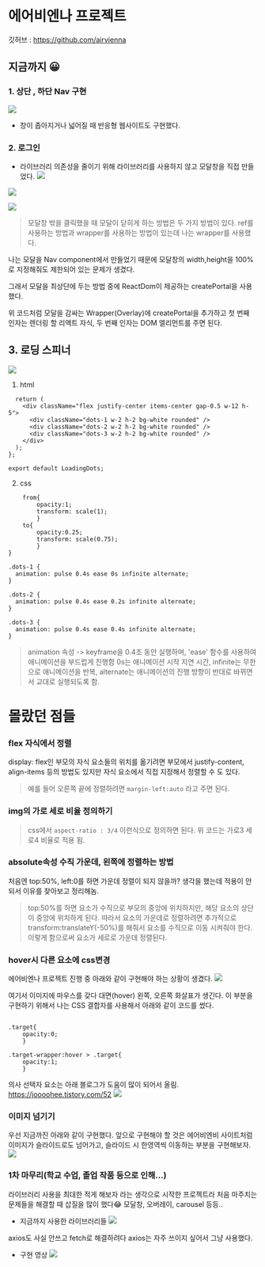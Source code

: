 # 에어비엔나 프로젝트

깃허브 : https://github.com/airvienna

## 지금까지 😀

### 1. 상단 , 하단 Nav 구현

![](https://velog.velcdn.com/images/kkb4363/post/d1e16701-a900-4ed0-8ca3-ec32920bdfac/image.png)

- 창이 좁아지거나 넓어질 때 반응형 웹사이트도 구현했다.

### 2. 로그인

- 라이브러리 의존성을 줄이기 위해 라이브러리를 사용하지 않고 모달창을 직접 만들었다.
  ![](https://velog.velcdn.com/images/kkb4363/post/a20eaa44-725c-45d4-8fad-21df73060ce7/image.png)

![](https://velog.velcdn.com/images/kkb4363/post/56b1989a-60eb-4ac0-9336-0ea99b8453b2/image.png)

![](https://velog.velcdn.com/images/kkb4363/post/9d82ec78-7803-46a1-8bd9-e3e5c7fd465e/image.png)

> 모달창 밖을 클릭했을 때 모달이 닫히게 하는 방법은 두 가지 방법이 있다.
> ref를 사용하는 방법과 wrapper를 사용하는 방법이 있는데 나는 wrapper를 사용했다.

나는 모달을 Nav component에서 만들었기 때문에 모달창의 width,height을 100%로 지정해줘도
제한되어 있는 문제가 생겼다.

그래서 모달을 최상단에 두는 방법 중에 ReactDom이 제공하는 createPortal을 사용했다.

위 코드처럼 모달을 감싸는 Wrapper(Overlay)에 createPortal을 추가하고 첫 번째 인자는 렌더링 할 리액트 자식, 두 번째 인자는 DOM 엘리먼트를 주면 된다.

## 3. 로딩 스피너

![](https://velog.velcdn.com/images/kkb4363/post/b1e6f14b-a393-452a-98fa-0f3ab1d4e644/image.gif)

1. html

```const LoadingDots = () => {
  return (
    <div className="flex justify-center items-center gap-0.5 w-12 h-5">
      <div className="dots-1 w-2 h-2 bg-white rounded" />
      <div className="dots-2 w-2 h-2 bg-white rounded" />
      <div className="dots-3 w-2 h-2 bg-white rounded" />
    </div>
  );
};

export default LoadingDots;
```

2. css

```@keyframes pulse{
	from{
    	opacity:1;
        transform: scale(1);
        }
    to{
    	opacity:0.25;
        transform: scale(0.75);
        }
}

.dots-1 {
  animation: pulse 0.4s ease 0s infinite alternate;
}

.dots-2 {
  animation: pulse 0.4s ease 0.2s infinite alternate;
}

.dots-3 {
  animation: pulse 0.4s ease 0.4s infinite alternate;
}
```

> animation 속성 -> keyframe을 0.4초 동안 실행하며, 'ease' 함수를 사용하여 애니메이션을 부드럽게 진행함 0s는 애니메이션 시작 지연 시간, infinite는 무한으로 애니메이션을 반복, alternate는 애니메이션의 진행 방향이 반대로 바뀌면서 교대로 실행되도록 함.

# 몰랐던 점들

### flex 자식에서 정렬

display: flex인 부모의 자식 요소들의 위치를 옮기려면 부모에서 justify-content, align-items 등의 방법도 있지만 자식 요소에서 직접 지정해서 정렬할 수 도 있다.

> 예를 들어 오른쪽 끝에 정렬하려면 `margin-left:auto` 라고 주면 된다.

### img의 가로 세로 비율 정의하기

> css에서 `aspect-ratio : 3/4` 이런식으로 정의하면 된다.
> 위 코드는 가로3 세로4 비율로 적용 됨.

### absolute속성 수직 가운데, 왼쪽에 정렬하는 방법

처음엔 top:50%, left:0를 하면 가운데 정렬이 되지 않을까? 생각을 했는데 적용이 안되서 이유를 찾아보고 정리해놈.

> top:50%를 하면 요소가 수직으로 부모의 중앙에 위치하지만, 해당 요소의 상단이 중앙에 위치하게 된다. 따라서 요소의 가운데로 정렬하려면 추가적으로 transform:translateY(-50%)를 해줘서 요소를 수직으로 이동 시켜줘야 한다. 이렇게 함으로써 요소가 세로로 가운데 정렬된다.

### hover시 다른 요소에 css변경

에어비엔나 프로젝트 진행 중 아래와 같이 구현해야 하는 상황이 생겼다.
![](https://velog.velcdn.com/images/kkb4363/post/1640013b-d056-48ae-ac56-02a679a04b9b/image.gif)

여기서 이미지에 마우스를 갖다 대면(hover) 왼쪽, 오른쪽 화살표가 생긴다.
이 부분을 구현하기 위해서 나는 CSS 결합자를 사용해서 아래와 같이 코드를 썼다.

```.target-wrapper{}

.target{
	opacity:0;
    }

.target-wrapper:hover > .target{
	opacity:1;
   	}
```

의사 선택자 요소는 아래 블로그가 도움이 많이 되어서 올림.
https://joooohee.tistory.com/52
![](https://velog.velcdn.com/images/kkb4363/post/bb092fe8-d86b-404c-854f-caad997c8563/image.gif)

### 이미지 넘기기

우선 지금까진 아래와 같이 구현했다.
앞으로 구현해야 할 것은 에어비엔비 사이트처럼 이미지가 슬라이드로도 넘어가고, 슬라이드 시 한영역씩 이동하는 부분을 구현해보자.
![](https://velog.velcdn.com/images/kkb4363/post/25a472d5-e82e-4402-86be-1d586f46b19c/image.gif)

### 1차 마무리(학교 수업, 졸업 작품 등으로 인해...)

라이브러리 사용을 최대한 적게 해보자 라는 생각으로 시작한 프로젝트라 처음 마주치는 문제들을 해결할 때 삽질을 많이 했다😂 모달창, 오버레이, carousel 등등..

- 지금까지 사용한 라이브러리들
  ![](https://velog.velcdn.com/images/kkb4363/post/869463aa-cf9c-4237-97e3-c1ccd3d4a041/image.png)

axios도 사실 안쓰고 fetch로 해결하려다 axios는 자주 쓰이지 싶어서 그냥 사용했다.

- 구현 영상
  ![](https://velog.velcdn.com/images/kkb4363/post/47d4e430-9b30-4a00-86be-299adcfe88a7/image.gif)
